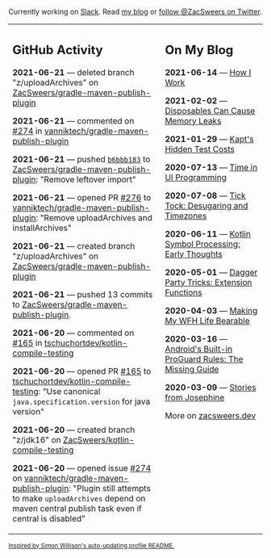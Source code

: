 Currently working on [Slack](https://slack.com/). Read [my blog](https://zacsweers.dev/) or [follow @ZacSweers on Twitter](https://twitter.com/ZacSweers).

<table><tr><td valign="top" width="60%">

## GitHub Activity
<!-- githubActivity starts -->
**2021-06-21** — deleted branch "z/uploadArchives" on [ZacSweers/gradle-maven-publish-plugin](https://api.github.com/repos/ZacSweers/gradle-maven-publish-plugin)

**2021-06-21** — commented on [#274](https://github.com/vanniktech/gradle-maven-publish-plugin/issues/274#issuecomment-865228922) in [vanniktech/gradle-maven-publish-plugin](https://api.github.com/repos/vanniktech/gradle-maven-publish-plugin)

**2021-06-21** — pushed [`b6bbb183`](https://github.com/ZacSweers/gradle-maven-publish-plugin/commit/b6bbb18332426b78be13bb2c6ff8849ead416922) to [ZacSweers/gradle-maven-publish-plugin](https://api.github.com/repos/ZacSweers/gradle-maven-publish-plugin): "Remove leftover import"

**2021-06-21** — opened PR [#276](https://api.github.com/repos/vanniktech/gradle-maven-publish-plugin/pulls/276) to [vanniktech/gradle-maven-publish-plugin](https://api.github.com/repos/vanniktech/gradle-maven-publish-plugin): "Remove uploadArchives and installArchives"

**2021-06-21** — created branch "z/uploadArchives" on [ZacSweers/gradle-maven-publish-plugin](https://api.github.com/repos/ZacSweers/gradle-maven-publish-plugin)

**2021-06-21** — pushed 13 commits to [ZacSweers/gradle-maven-publish-plugin](https://api.github.com/repos/ZacSweers/gradle-maven-publish-plugin).

**2021-06-20** — commented on [#165](https://github.com/tschuchortdev/kotlin-compile-testing/pull/165#issuecomment-864628832) in [tschuchortdev/kotlin-compile-testing](https://api.github.com/repos/tschuchortdev/kotlin-compile-testing)

**2021-06-20** — opened PR [#165](https://api.github.com/repos/tschuchortdev/kotlin-compile-testing/pulls/165) to [tschuchortdev/kotlin-compile-testing](https://api.github.com/repos/tschuchortdev/kotlin-compile-testing): "Use canonical `java.specification.version` for java version"

**2021-06-20** — created branch "z/jdk16" on [ZacSweers/kotlin-compile-testing](https://api.github.com/repos/ZacSweers/kotlin-compile-testing)

**2021-06-20** — opened issue [#274](https://api.github.com/repos/vanniktech/gradle-maven-publish-plugin/issues/274) on [vanniktech/gradle-maven-publish-plugin](https://api.github.com/repos/vanniktech/gradle-maven-publish-plugin): "Plugin still attempts to make `uploadArchives` depend on maven central publish task even if central is disabled"
<!-- githubActivity ends -->
</td><td valign="top" width="40%">

## On My Blog
<!-- blog starts -->
**2021-06-14** — [How I Work](https://www.zacsweers.dev/how-i-work/)

**2021-02-02** — [Disposables Can Cause Memory Leaks](https://www.zacsweers.dev/disposables-can-cause-memory-leaks/)

**2021-01-29** — [Kapt's Hidden Test Costs](https://www.zacsweers.dev/kapts-hidden-test-costs/)

**2020-07-13** — [Time in UI Programming](https://www.zacsweers.dev/time-in-ui/)

**2020-07-08** — [Tick Tock: Desugaring and Timezones](https://www.zacsweers.dev/ticktock-desugaring-timezones/)

**2020-06-11** — [Kotlin Symbol Processing: Early Thoughts](https://www.zacsweers.dev/kotlin-symbol-processor-early-thoughts/)

**2020-05-01** — [Dagger Party Tricks: Extension Functions](https://www.zacsweers.dev/dagger-party-tricks-extension-functions/)

**2020-04-03** — [Making My WFH Life Bearable](https://www.zacsweers.dev/making-wfh-life-bearable/)

**2020-03-16** — [Android's Built-in ProGuard Rules: The Missing Guide](https://www.zacsweers.dev/android-proguard-rules/)

**2020-03-09** — [Stories from Josephine](https://www.zacsweers.dev/stories-from-josephine/)
<!-- blog ends -->
More on [zacsweers.dev](https://zacsweers.dev/)
</td></tr></table>

<sub><a href="https://simonwillison.net/2020/Jul/10/self-updating-profile-readme/">Inspired by Simon Willison's auto-updating profile README.</a></sub>
